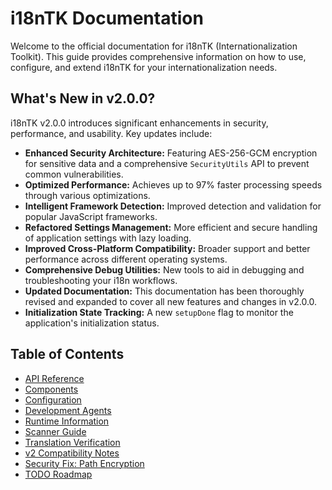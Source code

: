 # i18nTK Documentation

Welcome to the official documentation for i18nTK (Internationalization Toolkit). This guide provides comprehensive information on how to use, configure, and extend i18nTK for your internationalization needs.

## What's New in v2.0.0?

i18nTK v2.0.0 introduces significant enhancements in security, performance, and usability. Key updates include:

- **Enhanced Security Architecture:** Featuring AES-256-GCM encryption for sensitive data and a comprehensive `SecurityUtils` API to prevent common vulnerabilities.
- **Optimized Performance:** Achieves up to 97% faster processing speeds through various optimizations.
- **Intelligent Framework Detection:** Improved detection and validation for popular JavaScript frameworks.
- **Refactored Settings Management:** More efficient and secure handling of application settings with lazy loading.
- **Improved Cross-Platform Compatibility:** Broader support and better performance across different operating systems.
- **Comprehensive Debug Utilities:** New tools to aid in debugging and troubleshooting your i18n workflows.
- **Updated Documentation:** This documentation has been thoroughly revised and expanded to cover all new features and changes in v2.0.0.
- **Initialization State Tracking:** A new `setupDone` flag to monitor the application's initialization status.

## Table of Contents

- [API Reference](api/API_REFERENCE.md)
- [Components](api/COMPONENTS.md)
- [Configuration](api/CONFIGURATION.md)
- [Development Agents](development/AGENTS.md)
- [Runtime Information](runtime.md)
- [Scanner Guide](scanner-guide.md)
- [Translation Verification](translation-verification.md)
- [v2 Compatibility Notes](v2-compatibility-notes.md)
- [Security Fix: Path Encryption](SECURITY_FIX_PATH_ENCRYPTION.md)
- [TODO Roadmap](TODO_ROADMAP.md)

